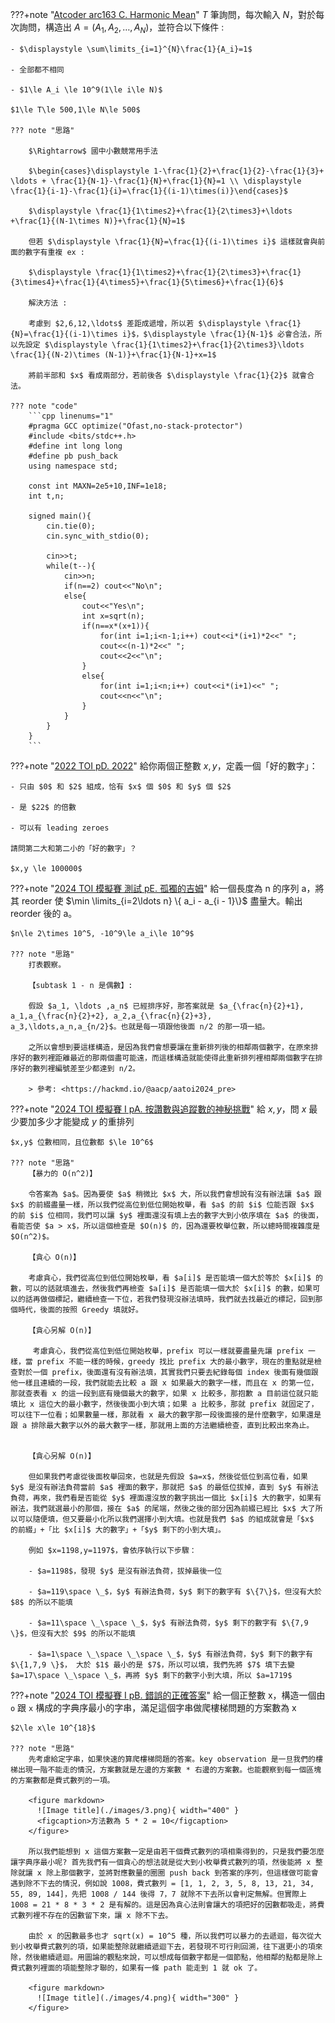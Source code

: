 ???+note "[Atcoder arc163 C. Harmonic Mean](https://atcoder.jp/contests/arc163/tasks/arc163_c)"
    $T$ 筆詢問，每次輸入 $N$，對於每次詢問，構造出 $A=(A_1,A_2,\ldots ,A_N)$，並符合以下條件 :

    - $\displaystyle \sum\limits_{i=1}^{N}\frac{1}{A_i}=1$
    
    - 全部都不相同
    
    - $1\le A_i \le 10^9(1\le i\le N)$
    
    $1\le T\le 500,1\le N\le 500$
    
    ??? note "思路"
    
        $\Rightarrow$ 國中小數競常用手法
    
        $\begin{cases}\displaystyle 1-\frac{1}{2}+\frac{1}{2}-\frac{1}{3}+ \ldots + \frac{1}{N-1}-\frac{1}{N}+\frac{1}{N}=1 \\ \displaystyle \frac{1}{i-1}-\frac{1}{i}=\frac{1}{(i-1)\times(i)}\end{cases}$
    
        $\displaystyle \frac{1}{1\times2}+\frac{1}{2\times3}+\ldots +\frac{1}{(N-1\times N)}+\frac{1}{N}=1$
    
        但若 $\displaystyle \frac{1}{N}=\frac{1}{(i-1)\times i}$ 這樣就會與前面的數字有重複 ex : 
        
        $\displaystyle \frac{1}{1\times2}+\frac{1}{2\times3}+\frac{1}{3\times4}+\frac{1}{4\times5}+\frac{1}{5\times6}+\frac{1}{6}$
    
        解決方法 :
    
        考慮到 $2,6,12,\ldots$ 差距成遞增，所以若 $\displaystyle \frac{1}{N}=\frac{1}{(i-1)\times i}$，$\displaystyle \frac{1}{N-1}$ 必會合法，所以先設定 $\displaystyle \frac{1}{1\times2}+\frac{1}{2\times3}\ldots \frac{1}{(N-2)\times (N-1)}+\frac{1}{N-1}+x=1$
    
        將前半部和 $x$ 看成兩部分，若前後各 $\displaystyle \frac{1}{2}$ 就會合法。
    
    ??? note "code"
        ```cpp linenums="1"
        #pragma GCC optimize("Ofast,no-stack-protector")
        #include <bits/stdc++.h>
        #define int long long
        #define pb push_back
        using namespace std;
    
        const int MAXN=2e5+10,INF=1e18;
        int t,n;
    
        signed main(){
            cin.tie(0);
            cin.sync_with_stdio(0);
    
            cin>>t;
            while(t--){
                cin>>n;
                if(n==2) cout<<"No\n";
                else{
                    cout<<"Yes\n";
                    int x=sqrt(n);
                    if(n==x*(x+1)){
                        for(int i=1;i<n-1;i++) cout<<i*(i+1)*2<<" ";
                        cout<<(n-1)*2<<" ";
                        cout<<2<<"\n";
                    }
                    else{
                        for(int i=1;i<n;i++) cout<<i*(i+1)<<" ";
                        cout<<n<<"\n";
                    }
                }
            }
        }
        ```

???+note "[2022 TOI pD. 2022](https://tioj.ck.tp.edu.tw/problems/2249)"
	給你兩個正整數 $x, y$，定義一個「好的數字」：

    - 只由 $0$ 和 $2$ 組成，恰有 $x$ 個 $0$ 和 $y$ 個 $2$
    
    - 是 $22$ 的倍數
    
    - 可以有 leading zeroes
    
    請問第二大和第二小的「好的數字」？
    
    $x,y \le 100000$

???+note "<a href="/wiki/problem/images/2024_toi_mock_0_pE.pdf" target="_blank">2024 TOI 模擬賽 測試 pE. 孤獨的吉姆</a>"
	給一個長度為 n 的序列 a，將其 reorder 使 $\min \limits_{i=2\ldots n} \{ a_i - a_{i - 1}\}$ 盡量大。輸出 reorder 後的 a。
	
	$n\le 2\times 10^5, -10^9\le a_i\le 10^9$
	
	??? note "思路"
		打表觀察。
		
		【subtask 1 - n 是偶數】:
		
		假設 $a_1, \ldots ,a_n$ 已經排序好，那答案就是 $a_{\frac{n}{2}+1}, a_1,a_{\frac{n}{2}+2}, a_2,a_{\frac{n}{2}+3}, a_3,\ldots,a_n,a_{n/2}$。也就是每一項跟他後面 n/2 的那一項一組。
		
		之所以會想到要這樣構造，是因為我們會想要讓在重新排列後的相鄰兩個數字，在原來排序好的數列裡距離最近的那兩個盡可能遠，而這樣構造就能使得此重新排列裡相鄰兩個數字在排序好的數列裡編號差至少都達到 n/2。
	
		> 參考: <https://hackmd.io/@aacp/aatoi2024_pre>

???+note "<a href="/wiki/problem/images/2024_TOI_mock1_pA.pdf" target="_blank">2024 TOI 模擬賽 I pA. 按讚數與追蹤數的神秘挑戰</a>"
    給 $x,y$，問 $x$ 最少要加多少才能變成 $y$ 的重排列

    $x,y$ 位數相同，且位數都 $\le 10^6$
    
    ??? note "思路"
    	【暴力的 O(n^2)】
    
        令答案為 $a$。因為要使 $a$ 稍微比 $x$ 大，所以我們會想說有沒有辦法讓 $a$ 跟 $x$ 的前綴盡量一樣，所以我們從高位到低位開始枚舉，看 $a$ 的前 $i$ 位能否跟 $x$ 的前 $i$ 位相同，我們可以讓 $y$ 裡面還沒有填上去的數字大到小依序填在 $a$ 的後面，看能否使 $a > x$，所以這個檢查是 $O(n)$ 的，因為還要枚舉位數，所以總時間複雜度是 $O(n^2)$。
        
        【貪心 O(n)】
        
        考慮貪心，我們從高位到低位開始枚舉，看 $a[i]$ 是否能填一個大於等於 $x[i]$ 的數，可以的話就填進去，然後我們再檢查 $a[i]$ 是否能填一個大於 $x[i]$ 的數，如果可以的話再做個標記，繼續檢查一下位，若我們發現沒辦法填時，我們就去找最近的標記，回到那個時代，後面的按照 Greedy 填就好。
        
        【貪心另解 O(n)】
        
         考慮貪心，我們從高位到低位開始枚舉，prefix 可以一樣就要盡量先讓 prefix 一樣，當 prefix 不能一樣的時候，greedy 找比 prefix 大的最小數字，現在的重點就是檢查對於一個 prefix，後面還有沒有辦法填，其實我們只要去紀錄每個 index 後面有幾個跟他一樣且連續的一段，我們就能去比較 a 跟 x 如果最大的數字一樣，而且在 x 的第一位，那就查表看 x 的這一段到底有幾個最大的數字，如果 x 比較多，那抱歉 a 目前這位就只能填比 x 這位大的最小數字，然後後面小到大填；如果 a 比較多，那就 prefix 就固定了，可以往下一位看；如果數量一樣，那就看 x 最大的數字那一段後面接的是什麼數字，如果還是跟 a 排除最大數字以外的最大數字一樣，那就用上面的方法繼續檢查，直到比較出來為止。

    	
    	【貪心另解 O(n)】
    	
        但如果我們考慮從後面枚舉回來，也就是先假設 $a=x$，然後從低位到高位看，如果 $y$ 是沒有辦法負荷當前 $a$ 裡面的數字，那就把 $a$ 的最低位拔掉，直到 $y$ 有辦法負荷，再來，我們看是否能從 $y$ 裡面還沒放的數字挑出一個比 $x[i]$ 大的數字，如果有辦法，我們就選最小的那個，接在 $a$ 的尾端，然後之後的部分因為前綴已經比 $x$ 大了所以可以隨便填，但又要最小化所以我們選擇小到大填。也就是我們 $a$ 的組成就會是「$x$ 的前綴」+「比 $x[i]$ 大的數字」+「$y$ 剩下的小到大填」。
    
        例如 $x=1198,y=1197$，會依序執行以下步驟：
    
        - $a=1198$，發現 $y$ 是沒有辦法負荷，拔掉最後一位
    
        - $a=119\space \_$，$y$ 有辦法負荷，$y$ 剩下的數字有 $\{7\}$，但沒有大於 $8$ 的所以不能填
    
        - $a=11\space \_\space \_$，$y$ 有辦法負荷，$y$ 剩下的數字有 $\{7,9 \}$，但沒有大於 $9$ 的所以不能填
    
        - $a=1\space \_\space \_\space \_$，$y$ 有辦法負荷，$y$ 剩下的數字有 $\{1,7,9 \}$， 大於 $1$ 最小的是 $7$，所以可以填，我們先將 $7$ 填下去變 $a=17\space \_\space \_$，再將 $y$ 剩下的數字小到大填，所以 $a=1719$

???+note "<a href="/wiki/problem/images/2024_TOI_mock1_pB.pdf" target="_blank">2024 TOI 模擬賽 I pB. 錯誤的正確答案</a>"
	給一個正整數 x，構造一個由 `o` 跟 `x` 構成的字典序最小的字串，滿足這個字串做爬樓梯問題的方案數為 x
	
	$2\le x\le 10^{18}$
	
	??? note "思路"
		先考慮給定字串，如果快速的算爬樓梯問題的答案。key observation 是一旦我們的樓梯出現一階不能走的情況，方案數就是左邊的方案數 * 右邊的方案數。也能觀察到每一個區塊的方案數都是費式數列的一項。
		
		<figure markdown>
          ![Image title](./images/3.png){ width="400" }
          <figcaption>方法數為 5 * 2 = 10</figcaption>
        </figure>
        
        所以我們能想到 x 這個方案數一定是由若干個費式數列的項相乘得到的，只是我們要怎麼讓字典序最小呢? 首先我們有一個貪心的想法就是從大到小枚舉費式數列的項，然後能將 x 整除就讓 x 除上那個數字，並將對應數量的圈圈 push back 到答案的序列，但這樣做可能會遇到除不下去的情況，例如說 1008，費式數列 = [1, 1, 2, 3, 5, 8, 13, 21, 34, 55, 89, 144]，先把 1008 / 144 後得 7，7 就除不下去所以會判定無解。但實際上 1008 = 21 * 8 * 3 * 2 是有解的。這是因為貪心法則會讓大的項把好的因數都吸走，將費式數列裡不存在的因數留下來，讓 x 除不下去。
        
        由於 x 的因數最多也才 sqrt(x) = 10^5 種，所以我們可以暴力的去遞迴，每次從大到小枚舉費式數列的項，如果能整除就繼續遞迴下去，若發現不可行則回溯，往下選更小的項來除，然後繼續遞迴。用圖論的觀點來說，可以想成每個數字都是一個節點，他相鄰的點都是除上費式數列裡面的項能整除才聯的，如果有一條 path 能走到 1 就 ok 了。
        
        <figure markdown>
          ![Image title](./images/4.png){ width="300" }
        </figure>